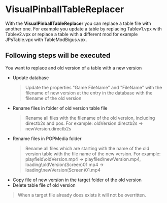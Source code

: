 # VisualPinballTableReplacer
With the **VisualPinballTableReplacer** you can replace a table file with another one. For example you update a table by replacing Tablev1.vpx with Tablev2.vpx or replace a table with a different mod for example JPsTable.vpx with TableModBigus.vpx.

## Following steps will be executed
You want to replace and old version of a table with a new version

 - Update database
	>Update the properties "Game FileName" and "FileName" with the filename of new version at the  entry in the database with the filename of the old version
- Rename files in folder of old version table file
	>Rename all files with the filename of the old version, including directb2s and pos. 
	For example: oldVersion.directb2s -> newVersion.directb2s
- Rename files in POPMedia folder
	>Rename all files which are starting with the name of the old version table with the file name of the new version. 
	For example: playfield\oldVersion.mp4 -> playfiled\newVersion.mp4, loading\oldVersion(Screen)01.mp4 -> loading\newVersion(Screen)01.mp4
- Copy file of new version in the target folder of the old version
- Delete table file of old version

> When a target file already does exists it will not be overritten.

